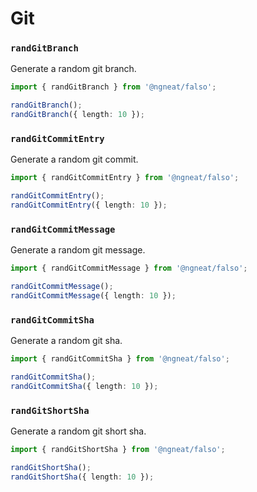 # Git

### `randGitBranch`

Generate a random git branch.

```ts
import { randGitBranch } from '@ngneat/falso';

randGitBranch();
randGitBranch({ length: 10 });
```

### `randGitCommitEntry`

Generate a random git commit.

```ts
import { randGitCommitEntry } from '@ngneat/falso';

randGitCommitEntry();
randGitCommitEntry({ length: 10 });
```

### `randGitCommitMessage`

Generate a random git message.

```ts
import { randGitCommitMessage } from '@ngneat/falso';

randGitCommitMessage();
randGitCommitMessage({ length: 10 });
```

### `randGitCommitSha`

Generate a random git sha.

```ts
import { randGitCommitSha } from '@ngneat/falso';

randGitCommitSha();
randGitCommitSha({ length: 10 });
```

### `randGitShortSha`

Generate a random git short sha.

```ts
import { randGitShortSha } from '@ngneat/falso';

randGitShortSha();
randGitShortSha({ length: 10 });
```
